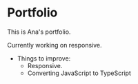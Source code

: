 # Portfolio
This is Ana's portfolio. 

 
Currently working on responsive.

- Things to improve:
  * Responsive.
  * Converting JavaScript to TypeScript
 
